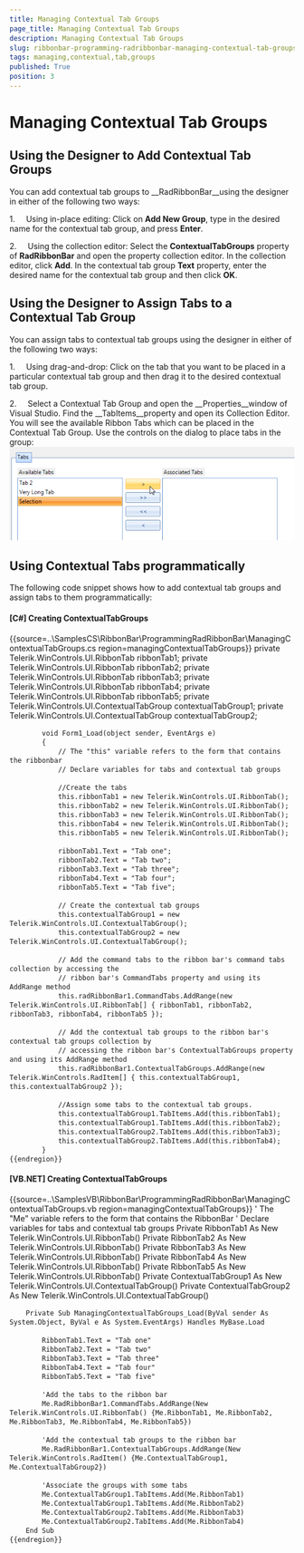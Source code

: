 ```yaml
---
title: Managing Contextual Tab Groups
page_title: Managing Contextual Tab Groups
description: Managing Contextual Tab Groups
slug: ribbonbar-programming-radribbonbar-managing-contextual-tab-groups
tags: managing,contextual,tab,groups
published: True
position: 3
---
```


# Managing Contextual Tab Groups



## Using the Designer to Add Contextual Tab Groups

You can add contextual tab groups to __RadRibbonBar__using the designer in either of the following two ways:

1.     Using in-place editing: Click on __Add New Group__, type in the desired name for the contextual tab group, and press __Enter__.

2.     Using the collection editor: Select the __ContextualTabGroups__ property of __RadRibbonBar__ and open the property collection editor. In the collection editor, click __Add__. In the contextual tab group __Text__ property, enter the desired name for the contextual tab group and then click __OK__.

## Using the Designer to Assign Tabs to a Contextual Tab Group

You can assign tabs to contextual tab groups using the designer in either of the following two ways: 

1.     Using drag-and-drop: Click on the tab that you want to be placed in a particular contextual tab group and then drag it to the desired contextual tab group.

2.     Select a Contextual Tab Group and open the __Properties__window of Visual Studio. Find the __TabItems__property and open its Collection Editor. You will see the available Ribbon Tabs which can be placed in the Contextual Tab Group. Use the controls on the dialog to place tabs in the group:![ribbonbar-programming-radribbonbar-managing-contextual-tab-groups 001](images/ribbonbar-programming-radribbonbar-managing-contextual-tab-groups001.png)

## Using Contextual Tabs programmatically

The following code snippet shows how to add contextual tab groups and assign tabs to them programmatically:

#### __[C#] Creating ContextualTabGroups__

{{source=..\SamplesCS\RibbonBar\ProgrammingRadRibbonBar\ManagingContextualTabGroups.cs region=managingContextualTabGroups}}
	        private Telerik.WinControls.UI.RibbonTab ribbonTab1;
	        private Telerik.WinControls.UI.RibbonTab ribbonTab2;
	        private Telerik.WinControls.UI.RibbonTab ribbonTab3;
	        private Telerik.WinControls.UI.RibbonTab ribbonTab4;
	        private Telerik.WinControls.UI.RibbonTab ribbonTab5;
	        private Telerik.WinControls.UI.ContextualTabGroup contextualTabGroup1;
	        private Telerik.WinControls.UI.ContextualTabGroup contextualTabGroup2;
	
	        void Form1_Load(object sender, EventArgs e)
	        {
	            // The "this" variable refers to the form that contains the ribbonbar
	            // Declare variables for tabs and contextual tab groups
	
	            //Create the tabs
	            this.ribbonTab1 = new Telerik.WinControls.UI.RibbonTab();
	            this.ribbonTab2 = new Telerik.WinControls.UI.RibbonTab();
	            this.ribbonTab3 = new Telerik.WinControls.UI.RibbonTab();
	            this.ribbonTab4 = new Telerik.WinControls.UI.RibbonTab();
	            this.ribbonTab5 = new Telerik.WinControls.UI.RibbonTab();
	
	            ribbonTab1.Text = "Tab one";
	            ribbonTab2.Text = "Tab two";
	            ribbonTab3.Text = "Tab three";
	            ribbonTab4.Text = "Tab four";
	            ribbonTab5.Text = "Tab five";
	
	            // Create the contextual tab groups
	            this.contextualTabGroup1 = new Telerik.WinControls.UI.ContextualTabGroup();
	            this.contextualTabGroup2 = new Telerik.WinControls.UI.ContextualTabGroup();
	
	            // Add the command tabs to the ribbon bar's command tabs collection by accessing the
	            // ribbon bar's CommandTabs property and using its AddRange method
	            this.radRibbonBar1.CommandTabs.AddRange(new Telerik.WinControls.UI.RibbonTab[] { ribbonTab1, ribbonTab2, ribbonTab3, ribbonTab4, ribbonTab5 });
	
	            // Add the contextual tab groups to the ribbon bar's contextual tab groups collection by
	            // accessing the ribbon bar's ContextualTabGroups property and using its AddRange method
	            this.radRibbonBar1.ContextualTabGroups.AddRange(new Telerik.WinControls.RadItem[] { this.contextualTabGroup1, this.contextualTabGroup2 });
	
	            //Assign some tabs to the contextual tab groups.
	            this.contextualTabGroup1.TabItems.Add(this.ribbonTab1);
	            this.contextualTabGroup1.TabItems.Add(this.ribbonTab2);
	            this.contextualTabGroup2.TabItems.Add(this.ribbonTab3);
	            this.contextualTabGroup2.TabItems.Add(this.ribbonTab4);
	        }
	{{endregion}}



#### __[VB.NET] Creating ContextualTabGroups__

{{source=..\SamplesVB\RibbonBar\ProgrammingRadRibbonBar\ManagingContextualTabGroups.vb region=managingContextualTabGroups}}
	    ' The "Me" variable refers to the form that contains the RibbonBar
	    ' Declare variables for tabs and contextual tab groups
	    Private RibbonTab1 As New Telerik.WinControls.UI.RibbonTab()
	    Private RibbonTab2 As New Telerik.WinControls.UI.RibbonTab()
	    Private RibbonTab3 As New Telerik.WinControls.UI.RibbonTab()
	    Private RibbonTab4 As New Telerik.WinControls.UI.RibbonTab()
	    Private RibbonTab5 As New Telerik.WinControls.UI.RibbonTab()
	    Private ContextualTabGroup1 As New Telerik.WinControls.UI.ContextualTabGroup()
	    Private ContextualTabGroup2 As New Telerik.WinControls.UI.ContextualTabGroup()
	
	    Private Sub ManagingContextualTabGroups_Load(ByVal sender As System.Object, ByVal e As System.EventArgs) Handles MyBase.Load
	
	        RibbonTab1.Text = "Tab one"
	        RibbonTab2.Text = "Tab two"
	        RibbonTab3.Text = "Tab three"
	        RibbonTab4.Text = "Tab four"
	        RibbonTab5.Text = "Tab five"
	
	        'Add the tabs to the ribbon bar
	        Me.RadRibbonBar1.CommandTabs.AddRange(New Telerik.WinControls.UI.RibbonTab() {Me.RibbonTab1, Me.RibbonTab2, Me.RibbonTab3, Me.RibbonTab4, Me.RibbonTab5})
	
	        'Add the contextual tab groups to the ribbon bar
	        Me.RadRibbonBar1.ContextualTabGroups.AddRange(New Telerik.WinControls.RadItem() {Me.ContextualTabGroup1, Me.ContextualTabGroup2})
	
	        'Associate the groups with some tabs
	        Me.ContextualTabGroup1.TabItems.Add(Me.RibbonTab1)
	        Me.ContextualTabGroup1.TabItems.Add(Me.RibbonTab2)
	        Me.ContextualTabGroup2.TabItems.Add(Me.RibbonTab3)
	        Me.ContextualTabGroup2.TabItems.Add(Me.RibbonTab4)
	    End Sub
	{{endregion}}








